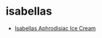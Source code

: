 # isabellas

 * [Isabellas Aphrodisiac Ice Cream](../../index/i/isabellas-aphrodisiac-ice-cream-102830.json)
